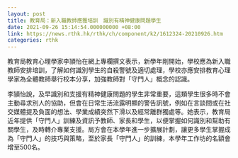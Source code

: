 ```yaml
---
layout: post
title: 教育局：新入職教師應獲培訓　識別有精神健康問題學生
date: 2021-09-26 15:14:54.000000000 +08:00
link: https://news.rthk.hk/rthk/ch/component/k2/1612324-20210926.htm
categories: rthk
---
```


教育局教育心理學家李頴怡在網上專欄撰文表示，新學年剛開始，學校應為新入職教師安排培訓，了解如何識別學生的自殺警號及適切處理，學校亦應安排教育心理學家為全體教師舉行校本分享，加強教師對「守門人」概念的認識。

李頴怡說，及早識別和支援有精神健康問題的學生非常重要，這類學生很多時不會主動尋求別人的協助，但會在日常生活流露明顯的警告訊號，例如在言談間或在社交媒體提及負面的想法、學業成績突然下滑以及經常離群獨處等。她表示，教育局近年提供「守門人」訓練及資訊予教師、家長和學生，以便掌握如何識別和幫助有關學生，及時轉介專業支援。局方會在本學年進一步擴展計劃，讓更多學生掌握成為「守門人」的技巧與策略，至於家長「守門人」的訓練，本學年工作坊的名額會增至500名。
